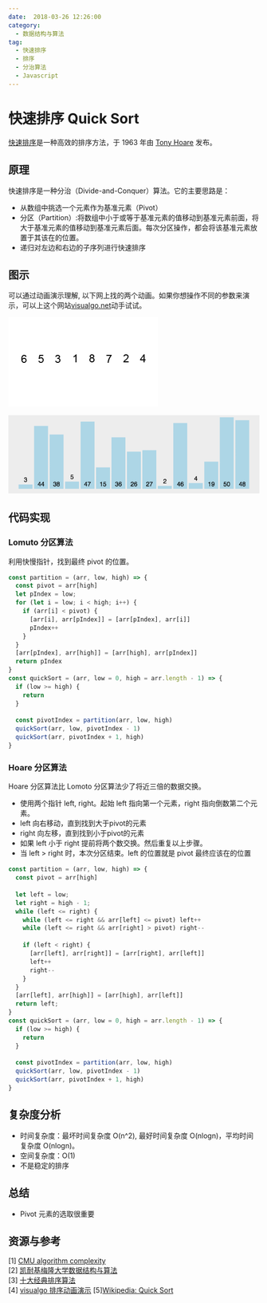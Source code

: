 ```yaml
---
date:  2018-03-26 12:26:00
category:
  - 数据结构与算法 
tag: 
  - 快速排序 
  - 排序 
  - 分治算法
  - Javascript
---
```


# 快速排序 Quick Sort

[快速排序](https://en.wikipedia.org/wiki/Quicksort)是一种高效的排序方法，于 1963 年由 [Tony Hoare](https://en.wikipedia.org/wiki/Tony_Hoare) 发布。

## 原理

快速排序是一种分治（Divide-and-Conquer）算法。它的主要思路是：

- 从数组中挑选一个元素作为基准元素（Pivot）
- 分区（Partition）:将数组中小于或等于基准元素的值移动到基准元素前面，将大于基准元素的值移动到基准元素后面。每次分区操作，都会将该基准元素放置于其该在的位置。
- 递归对左边和右边的子序列进行快速排序

## 图示

可以通过动画演示理解, 以下网上找的两个动画。如果你想操作不同的参数来演示，可以上这个网站[visualgo.net](https://visualgo.net/en/sorting?slide=1)动手试试。

![图示1](./quickSort1.gif)

![图示2](./quickSort2.gif)

## 代码实现
### Lomuto 分区算法

利用快慢指针，找到最终 pivot 的位置。

```js
const partition = (arr, low, high) => {
  const pivot = arr[high]
  let pIndex = low;
  for (let i = low; i < high; i++) {
    if (arr[i] < pivot) {
      [arr[i], arr[pIndex]] = [arr[pIndex], arr[i]]
      pIndex++
    }
  }
  [arr[pIndex], arr[high]] = [arr[high], arr[pIndex]]
  return pIndex
}
const quickSort = (arr, low = 0, high = arr.length - 1) => {
  if (low >= high) {
    return
  }

  const pivotIndex = partition(arr, low, high)
  quickSort(arr, low, pivotIndex - 1)
  quickSort(arr, pivotIndex + 1, high)
}
```

### Hoare 分区算法

Hoare 分区算法比 Lomoto 分区算法少了将近三倍的数据交换。

- 使用两个指针 left, right。起始 left 指向第一个元素，right 指向倒数第二个元素。
- left 向右移动，直到找到大于pivot的元素
- right 向左移，直到找到小于pivot的元素
- 如果 left 小于 right 提前将两个数交换。然后重复以上步骤。
- 当 left > right 时，本次分区结束。left 的位置就是 pivot 最终应该在的位置



```js
const partition = (arr, low, high) => {
  const pivot = arr[high]

  let left = low;
  let right = high - 1;
  while (left <= right) {
    while (left <= right && arr[left] <= pivot) left++
    while (left <= right && arr[right] > pivot) right--

    if (left < right) {
      [arr[left], arr[right]] = [arr[right], arr[left]]
      left++
      right--
    }
  }
  [arr[left], arr[high]] = [arr[high], arr[left]]
  return left;
}
const quickSort = (arr, low = 0, high = arr.length - 1) => {
  if (low >= high) {
    return
  }

  const pivotIndex = partition(arr, low, high)
  quickSort(arr, low, pivotIndex - 1)
  quickSort(arr, pivotIndex + 1, high)
}
```

## 复杂度分析
- 时间复杂度：最坏时间复杂度 O(n^2), 最好时间复杂度 O(nlogn)，平均时间复杂度 O(nlogn)。
- 空间复杂度：O(1)
- 不是稳定的排序

## 总结

- Pivot 元素的选取很重要

## 资源与参考

[1] [CMU algorithm complexity](https://www.cs.cmu.edu/~adamchik/15-121/lectures/Algorithmic%20Complexity/complexity.html)  
[2] [凯耐基梅隆大学数据结构与算法](https://www.cs.cmu.edu/~adamchik/15-121/lectures/)  
[3] [十大经典排序算法](https://github.com/hustcc/JS-Sorting-Algorithm)  
[4] [visualgo 排序动画演示](https://visualgo.net/zh/sorting?slide=1)
[5][Wikipedia: Quick Sort](https://en.wikipedia.org/wiki/Quicksort)